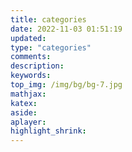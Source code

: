 ```yaml
---
title: categories
date: 2022-11-03 01:51:19
updated:
type: "categories"
comments:
description:
keywords:
top_img: /img/bg/bg-7.jpg
mathjax:
katex:
aside:
aplayer:
highlight_shrink:
---
```

